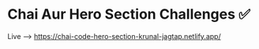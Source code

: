 # Chai Aur Hero Section Challenges ✅

Live --> https://chai-code-hero-section-krunal-jagtap.netlify.app/